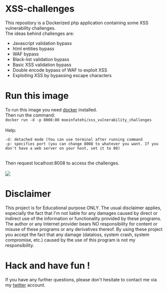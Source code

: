 # XSS-challenges
This repository is a Dockerized php application containing some XSS vulnerability challenges.<br>
The ideas behind challenges are:</br>
* Javascript validation bypass
* html entities bypass
* WAF bypass
* Black-list validation bypass
* Basic XSS validation bypass
* Double encode bypass of WAF to exploit XSS
* Exploiting XSS by bypassing escape characters


# Run this image
To run this image you need <a href="https://docs.docker.com/install">docker</a> installed.</br>
Then run the command:</br>
```docker run -d -p 8008:80 moeinfatehi/xss_vulnerability_challenges```</br></br>
Help:
```
-d: detached mode (You can use terminal after running command
-p: specifies port (you can change 8008 to whatever you want. If you don't have a web server on your host, set it to 80)
```
</br>
Then request localhost:8008 to access the challenges.</br></br>

<img src="https://i.imgur.com/UTAVmoG.png">

# Disclaimer
This project is for Educational purpose ONLY. The usual disclaimer applies, especially the fact that I'm not liable for any damages caused by direct or indirect use of the information or functionality provided by these programs. The author or any Internet provider bears NO responsibility for content or misuse of these programs or any derivatives thereof. By using these project you accept the fact that any damage (dataloss, system crash, system compromise, etc.) caused by the use of this program is not my responsibility.

# Hack and have fun !
If you have any further questions, please don't hesitate to contact me via my <a href="https://twitter.com/MoeinFatehi">twitter</a> account.

